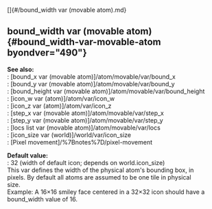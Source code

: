 []{#/bound_width var (movable atom).md}    
## bound_width var (movable atom) {#bound_width-var-movable-atom byondver="490"}    
**See also:**    
:   [bound_x var (movable atom)]/atom/movable/var/bound_x    
:   [bound_y var (movable atom)]/atom/movable/var/bound_y    
:   [bound_height var (movable atom)]/atom/movable/var/bound_height    
:   [icon_w var (atom)]/atom/var/icon_w    
:   [icon_z var (atom)]/atom/var/icon_z    
:   [step_x var (movable atom)]/atom/movable/var/step_x    
:   [step_y var (movable atom)]/atom/movable/var/step_y    
:   [locs list var (movable atom)]/atom/movable/var/locs    
:   [icon_size var (world)]/world/var/icon_size    
:   [Pixel movement]/%7Bnotes%7D/pixel-movement    
<!-- -->    
**Default value:**    
:   32 (width of default icon; depends on world.icon_size)    
This var defines the width of the physical atom\'s bounding box, in    
pixels. By default all atoms are assumed to be one tile in physical    
size.    
Example: A 16×16 smiley face centered in a 32×32 icon should have a    
bound_width value of 16.  